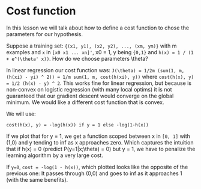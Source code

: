 # Cost function

In this lesson we will talk about how to define a cost function to chose the parameters for our hypothesis.

Suppose a training set: `{(x1, y1), (x2, y2), ..., (xm, ym)}` with m examples and `x` in `[x0 x1 ... xn]'`, x0 = 1, y being `{0,1}` and `h(x) = 1 / (1 + e^(\theta' x))`. How do we choose parameters \theta?

In linear regression our cost function was: `J(\theta) = 1/2m (sum(1, m, (h(xi) - yi) ^ 2)) = 1/m sum(1, m, cost(h(xi), y))` where `cost(h(x), y) = 1/2 (h(x) - y) ^ 2`. This works fine for linear regression, but because is non-convex on logistic regression (with many local optims) it is not guaranteed that our gradient descent would converge on the global minimum. We would like a different cost function that is convex.

We will use:

`cost(h(x), y) = -log(h(x)) if y = 1 else -log(1-h(x))`

If we plot that for y = 1, we get a function scoped between x in `[0, 1]` with (1,0) and y tending to inf as x approaches zero. Which captures the intuition that if h(x) = 0 (predict P(y=1|x;\theta) = 0) but y = 1, we have to penalize the learning algorithm by a very large cost.

If `y=0`, `cost = -log(1 - h(x))`, which plotted looks like the opposite of the previous one: It passes through (0,0) and goes to inf as it approaches 1 (with the same benefits).
